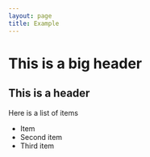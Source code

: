 ```yaml
---
layout: page
title: Example
---
```


# This is a big header

## This is a header

Here is a list of items

- Item 
- Second item
- Third item

